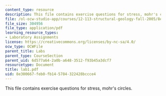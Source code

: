 ```yaml
---
content_type: resource
description: This file contains exercise questions for stress, mohr's circles.
file: /ol-ocw-studio-app/courses/12-113-structural-geology-fall-2005/8e300667feb0fb145784322428bccce4_lab1.pdf
file_size: 304956
file_type: application/pdf
learning_resource_types:
- Laboratory Assignments
license: https://creativecommons.org/licenses/by-nc-sa/4.0/
ocw_type: OCWFile
parent_title: Labs
parent_type: CourseSection
parent_uid: 6d577a64-2a0b-a648-3512-f93b45a3dcf7
resourcetype: Document
title: lab1.pdf
uid: 8e300667-feb0-fb14-5784-322428bccce4
---
```

This file contains exercise questions for stress, mohr's circles.